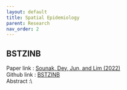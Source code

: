 ```yaml
---
layout: default
title: Spatial Epidemiology
parent: Research
nav_order: 2
---
```


## BSTZINB

Paper  link : [Sounak, Dey, Jun, and Lim (2022)](https://doi.org/10.1007/s42952-021-00156-y)\
Github link : [BSTZINB](https://github.com/junpeea/STZINB)\
Abstract :\


